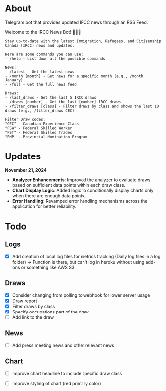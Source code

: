 # About

Telegram bot that provides updated IRCC news through an RSS Feed. 

Welcome to the IRCC News Bot! 🤖🇨🇦

    Stay up-to-date with the latest Immigration, Refugees, and Citizenship Canada (IRCC) news and updates. 

    Here are some commands you can use:
    - /help - List down all the possible commands

    News: 
    - /latest - Get the latest news
    - /month [month] - Get news for a specific month (e.g., /month January)
    - /full - Get the full news feed

    Draws:
    - /last_draws - Get the last 5 IRCC draws
    - /draws [number] - Get the last [number] IRCC draws
    - /filter_draws [class] - Filter draws by class and shows the last 10 draws (e.g., /filter_draws CEC)
    
    Filter Draw codes: 
    "CEC" - Canadian Experience Class
    "FSW" - Federal Skilled Worker
    "FST" - Federal Skilled Trades
    "PNP  - Provincial Nomination Program


# Updates
**November 21, 2024**

- **Analyzer Enhancements**: Improved the analyzer to evaluate draws based on sufficient data points within each draw class.
- **Chart Display Logic**: Added logic to conditionally display charts only when there are enough data points.
- **Error Handling**: Revamped error handling mechanisms across the application for better reliability.


# Todo
## Logs
- [x] Add creation of local log files for metrics tracking (Daily log files in a log folder) -> Function is there, but can't log in heroku without using add-ons or something like AWS S3
  
## Draws
- [x] Consider changing from polling to webhook for lower server usage
- [x] Draw report
- [x] Filter draws by class
- [x] Specify occupations part of the draw
- [ ] Add link to the draw 
  
## News
- [ ] Add press meeting news and other relevant news

## Chart
- [ ] Improve chart headline to include specific draw class
- [ ] Improve styling of chart (red primary color)


